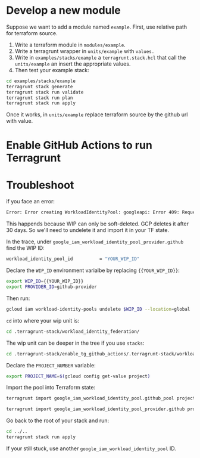 # Develop a new module
Suppose we want to add a module named `example`.
First, use relative path for terraform source.


1. Write a terraform module in `modules/example`.
2. Write a terragrunt wrapper in `units/example` with `values.`
3. Write in `examples/stacks/example` a `terragrunt.stack.hcl` that call the `units/example` an insert the appropriate values.
4. Then test your example stack:
```bash
cd examples/stacks/example
terragrunt stack generate
terragrunt stack run validate
terragrunt stack run plan
terragrunt stack run apply
```

Once it works, in `units/example` replace terraform source by the github url with value.

# Enable GitHub Actions to run Terragrunt

# Troubleshoot
if you face an error:
```bash
Error: Error creating WorkloadIdentityPool: googleapi: Error 409: Requested entity already exists
```

This happends because WIP can only be soft-deleted. GCP deletes it after 30 days.
So we'll need to undelete it and import it in your TF state.

In the trace, under `google_iam_workload_identity_pool_provider.github` find the WIP ID:
```bash
workload_identity_pool_id          = "YOUR_WIP_ID"
```

Declare the `WIP_ID` environment varialbe by replacing `{{YOUR_WIP_ID}}`:
```bash
export WIP_ID={{YOUR_WIP_ID}}
export PROVIDER_ID=github-provider
```

Then run:
```bash
gcloud iam workload-identity-pools undelete $WIP_ID --location=global
```

`cd` into where your wip unit is:
```bash
cd .terragrunt-stack/workload_identity_federation/
```

The wip unit can be deeper in the tree if you use `stacks`:
```bash
cd .terragrunt-stack/enable_tg_github_actions/.terragrunt-stack/workload_identity_federation
```

Declare the `PROJECT_NUMBER` variable:
```bash
export PROJECT_NAME=$(gcloud config get-value project)
```

Import the pool into Terraform state:
```bash
terragrunt import google_iam_workload_identity_pool.github_pool projects/$PROJECT_NAME/locations/global/workloadIdentityPools/$WIP_ID

terragrunt import google_iam_workload_identity_pool_provider.github projects/$PROJECT_NAME/locations/global/workloadIdentityPools/$WIP_ID/providers/$PROVIDER_ID
```

Go back to the root of your stack and run:
```bash
cd ../..
terragrunt stack run apply
```

If your still stuck, use another `google_iam_workload_identity_pool` ID.